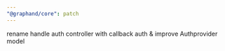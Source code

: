 ```yaml
---
"@graphand/core": patch
---
```


rename handle auth controller with callback auth & improve Authprovider model
